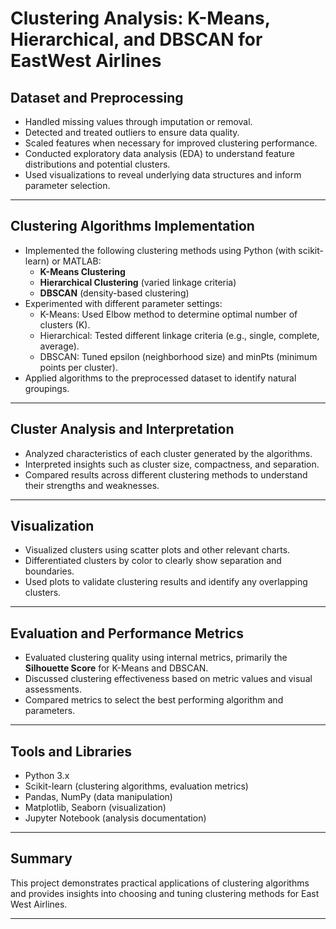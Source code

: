 # Clustering Analysis: K-Means, Hierarchical, and DBSCAN for EastWest Airlines


## Dataset and Preprocessing
- Handled missing values through imputation or removal.
- Detected and treated outliers to ensure data quality.
- Scaled features when necessary for improved clustering performance.
- Conducted exploratory data analysis (EDA) to understand feature distributions and potential clusters.
- Used visualizations to reveal underlying data structures and inform parameter selection.

---

## Clustering Algorithms Implementation
- Implemented the following clustering methods using Python (with scikit-learn) or MATLAB:
  - **K-Means Clustering**
  - **Hierarchical Clustering** (varied linkage criteria)
  - **DBSCAN** (density-based clustering)
- Experimented with different parameter settings:
  - K-Means: Used Elbow method to determine optimal number of clusters (K).
  - Hierarchical: Tested different linkage criteria (e.g., single, complete, average).
  - DBSCAN: Tuned epsilon (neighborhood size) and minPts (minimum points per cluster).
- Applied algorithms to the preprocessed dataset to identify natural groupings.

---

## Cluster Analysis and Interpretation
- Analyzed characteristics of each cluster generated by the algorithms.
- Interpreted insights such as cluster size, compactness, and separation.
- Compared results across different clustering methods to understand their strengths and weaknesses.

---

## Visualization
- Visualized clusters using scatter plots and other relevant charts.
- Differentiated clusters by color to clearly show separation and boundaries.
- Used plots to validate clustering results and identify any overlapping clusters.

---

## Evaluation and Performance Metrics
- Evaluated clustering quality using internal metrics, primarily the **Silhouette Score** for K-Means and DBSCAN.
- Discussed clustering effectiveness based on metric values and visual assessments.
- Compared metrics to select the best performing algorithm and parameters.

---

## Tools and Libraries
- Python 3.x  
- Scikit-learn (clustering algorithms, evaluation metrics)  
- Pandas, NumPy (data manipulation)  
- Matplotlib, Seaborn (visualization)  
- Jupyter Notebook (analysis documentation)


---

## Summary
This project demonstrates practical applications of clustering algorithms and provides insights into choosing and tuning clustering methods for East West Airlines.

---
